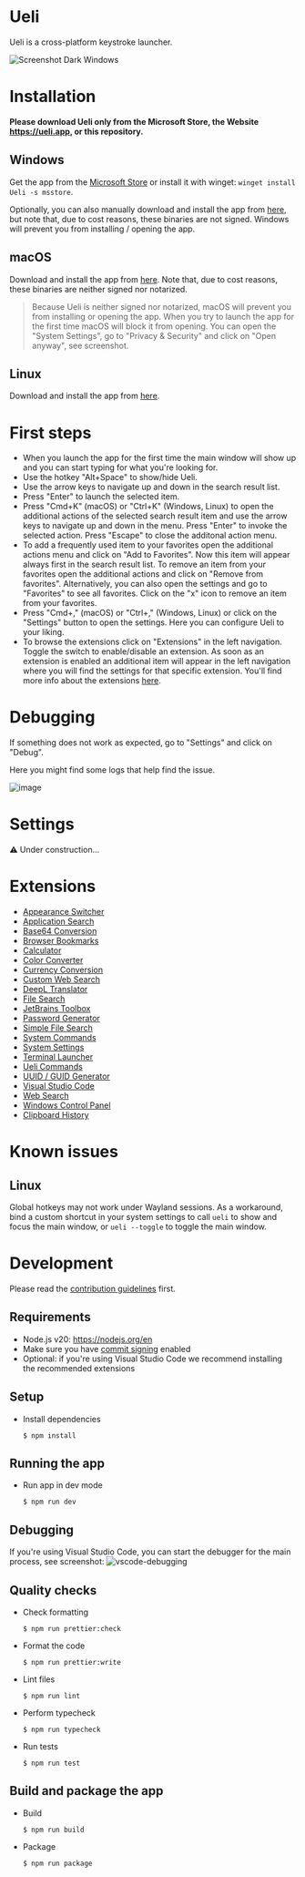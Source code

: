 # Ueli

Ueli is a cross-platform keystroke launcher.

![Screenshot Dark Windows](docs/example-screenshot.webp)

# Installation

**Please download Ueli only from the Microsoft Store, the Website https://ueli.app, or this repository.**

## Windows

Get the app from the [Microsoft Store](https://www.microsoft.com/store/productId/9PK44N42B2G7?ocid=pdpshare) or install it with winget: `winget install Ueli -s msstore`.

Optionally, you can also manually download and install the app from [here](https://github.com/oliverschwendener/ueli/releases/latest), but note that, due to cost reasons, these binaries are not signed. Windows will prevent you from installing / opening the app.

## macOS

Download and install the app from [here](https://github.com/oliverschwendener/ueli/releases/latest). Note that, due to cost reasons, these binaries are neither signed nor notarized.

> Because Ueli is neither signed nor notarized, macOS will prevent you from installing or opening the app. When you try to launch the app for the first time macOS will block it from opening. You can open the "System Settings", go to "Privacy & Security" and click on "Open anyway", see screenshot.

## Linux

Download and install the app from [here](https://github.com/oliverschwendener/ueli/releases/latest).

# First steps

- When you launch the app for the first time the main window will show up and you can start typing for what you're looking for.
- Use the hotkey "Alt+Space" to show/hide Ueli.
- Use the arrow keys to navigate up and down in the search result list.
- Press "Enter" to launch the selected item.
- Press "Cmd+K" (macOS) or "Ctrl+K" (Windows, Linux) to open the additional actions of the selected search result item and use the arrow keys to navigate up and down in the menu. Press "Enter" to invoke the selected action. Press "Escape" to close the additonal action menu.
- To add a frequently used item to your favorites open the additional actions menu and click on "Add to Favorites". Now this item will appear always first in the search result list. To remove an item from your favorites open the additional actions and click on "Remove from favorites". Alternatively, you can also open the settings and go to "Favorites" to see all favorites. Click on the "x" icon to remove an item from your favorites.
- Press "Cmd+," (macOS) or "Ctrl+," (Windows, Linux) or click on the "Settings" button to open the settings. Here you can configure Ueli to your liking.
- To browse the extensions click on "Extensions" in the left navigation. Toggle the switch to enable/disable an extension. As soon as an extension is enabled an additional item will appear in the left navigation where you will find the settings for that specific extension. You'll find more info about the extensions [here](https://github.com/oliverschwendener/ueli/wiki/Extensions).

# Debugging

If something does not work as expected, go to "Settings" and click on "Debug".

Here you might find some logs that help find the issue.

![image](https://github.com/user-attachments/assets/d850cb71-6588-4f39-8cfc-f042beb94f1e)

# Settings

⚠️ Under construction...

# Extensions

- [Appearance Switcher](docs/Extensions/AppearanceSwitcher/README.md)
- [Application Search](docs/Extensions/ApplicationSearch/README.md)
- [Base64 Conversion](docs/Extensions/Base64Conversion/README.md)
- [Browser Bookmarks](docs/Extensions/BrowserBookmarks/README.md)
- [Calculator](docs/Extensions/Calculator/README.md)
- [Color Converter](docs/Extensions/ColorConverter/README.md)
- [Currency Conversion](docs/Extensions/CurrencyConversion/README.md)
- [Custom Web Search](docs/Extensions/CustomWebSearch/README.md)
- [DeepL Translator](docs/Extensions/DeeplTranslator/README.md)
- [File Search](docs/Extensions/FileSearch/README.md)
- [JetBrains Toolbox](docs/Extensions/JetBrainsToolbox/README.md)
- [Password Generator](docs/Extensions/PasswordGenerator/README.md)
- [Simple File Search](docs/Extensions/SimpleFileSearch/README.md)
- [System Commands](docs/Extensions/SystemCommands/README.md)
- [System Settings](docs/Extensions/SystemSettings/README.md)
- [Terminal Launcher](docs/Extensions/TerminalLauncher/README.md)
- [Ueli Commands](docs/Extensions/UeliCommands/README.md)
- [UUID / GUID Generator](docs/Extensions/UuidGenerator/README.md)
- [Visual Studio Code](docs/Extensions/VSCode/README.md)
- [Web Search](docs/Extensions/WebSearch/README.md)
- [Windows Control Panel](docs/Extensions/WindowsControlPanel/README.md)
- [Clipboard History](docs/Extensions/ClipboardHistory/README.md)

# Known issues

## Linux

Global hotkeys may not work under Wayland sessions. As a workaround, bind a custom shortcut in your system settings to call `ueli` to show and focus the main window, or `ueli --toggle` to toggle the main window.

# Development

Please read the [contribution guidelines](CONTRIBUTING.md) first.

## Requirements

- Node.js v20: https://nodejs.org/en
- Make sure you have [commit signing](https://docs.github.com/en/authentication/managing-commit-signature-verification/signing-commits) enabled
- Optional: if you're using Visual Studio Code we recommend installing the recommended extensions

## Setup

- Install dependencies

    ```
    $ npm install
    ```

## Running the app

- Run app in dev mode

    ```
    $ npm run dev
    ```

## Debugging

If you're using Visual Studio Code, you can start the debugger for the main process, see screenshot:
![vscode-debugging](https://github.com/oliverschwendener/ueli/assets/15727229/b2a6cbc3-ed70-4878-bbc1-4c840b8dd3ea)

## Quality checks

- Check formatting

    ```
    $ npm run prettier:check
    ```

- Format the code

    ```
    $ npm run prettier:write
    ```

- Lint files

    ```
    $ npm run lint
    ```

- Perform typecheck

    ```
    $ npm run typecheck
    ```

- Run tests

    ```
    $ npm run test
    ```

## Build and package the app

- Build

    ```
    $ npm run build
    ```

- Package
    ```
    $ npm run package
    ```
